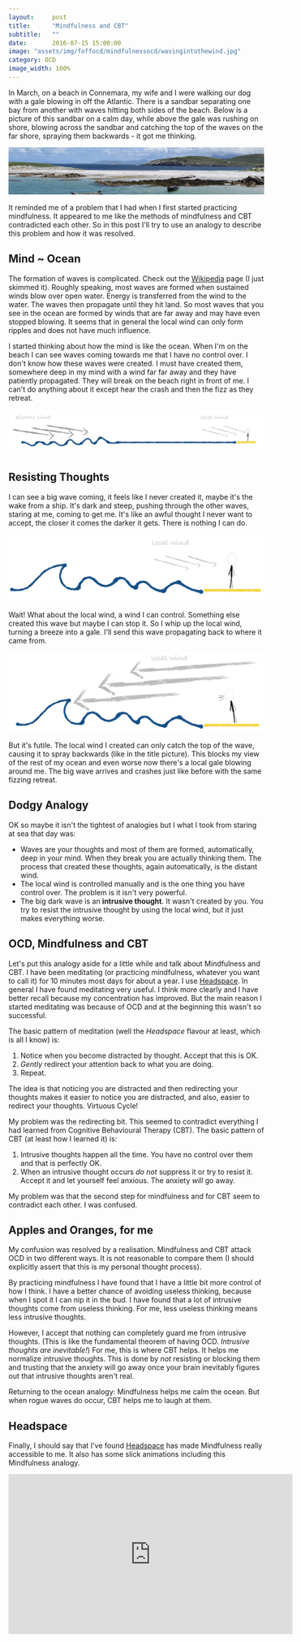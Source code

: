 ```yaml
---
layout:     post
title:      "Mindfulness and CBT"
subtitle:   ""
date:       2016-07-15 15:00:00
image: "assets/img/foffocd/mindfulnessocd/wavingintothewind.jpg"
category: OCD
image_width: 100%
---
```

In March, on a beach in Connemara, my wife and I were walking our dog with a gale blowing in off the Atlantic. There is a sandbar separating one bay from another with waves hitting both sides of the beach. Below is a picture of this sandbar on a calm day, while above the gale was rushing on shore, blowing across the sandbar and catching the top of the waves on the far shore, spraying them backwards - it got me thinking.

<div align="center" >
	<img src="/assets/img/foffocd/mindfulnessocd/sandbar.jpg" alt="The sandbar!"  />
</div>


It reminded me of a problem that I had when I first started practicing mindfulness. It appeared to me like the methods of mindfulness and CBT contradicted each other. So in this post I'll try to use an analogy to describe this problem and how it was resolved.


## Mind ~ Ocean
The formation of waves is complicated. Check out the [Wikipedia](https://en.wikipedia.org/wiki/Wind_wave) page (I just skimmed it). Roughly speaking, most waves are formed when sustained winds blow over open water. Energy is transferred from the wind to the water. The waves then propagate until they hit land. So most waves that you see in the ocean are formed by winds that are far away and may have even stopped blowing. It seems that in general the local wind can only form ripples and does not have much influence.

I started thinking about how the mind is like the ocean. When I'm on the beach I can see waves coming towards me that I have no control over. I don't know how these waves were created. I must have created them, somewhere deep in my mind with a wind far far away and they have patiently propagated. They will break on the beach right in front of me. I can't do anything about it except hear the crash and then the fizz as they retreat.

<div align="center" >
	<img src="/assets/img/foffocd/mindfulnessocd/distant_local_wind.png" alt="distant local"  />
</div>

## Resisting Thoughts
I can see a big wave coming, it feels like I never created it, maybe it's the wake from a ship. It's dark and steep, pushing through the other waves, staring at me, coming to get me. It's like an awful thought I never want to accept, the closer it comes the darker it gets. There is nothing I can do.

<div align="center" >
	<img src="/assets/img/foffocd/mindfulnessocd/rogue_wave.png" alt="rogue wave"  />
</div>

Wait! What about the local wind, a wind I can control. Something else created this wave but maybe I can stop it. So I whip up the local wind, turning a breeze into a gale. I'll send this wave propagating back to where it came from.

<div align="center" >
	<img src="/assets/img/foffocd/mindfulnessocd/gale.png" alt="gale"  />
</div>

But it's futile. The local wind I created can only catch the top of the wave, causing it to spray backwards (like in the title picture). This blocks my view of the rest of my ocean and even worse now there's a local gale blowing around me. The big wave arrives and crashes just like before with the same fizzing retreat.


## Dodgy Analogy
OK so maybe it isn't the tightest of analogies but I what I took from staring at sea that day was:

* Waves are your thoughts and most of them are formed, automatically, deep in your mind. When they break you are actually thinking them. The process that created these thoughts, again automatically, is the distant wind.
* The local wind is controlled manually and is the one thing you have control over. The problem is it isn't very powerful.
* The big dark wave is an **intrusive thought**. It wasn't created by you. You try to resist the intrusive thought by using the local wind, but it just makes everything worse.


## OCD, Mindfulness and CBT
Let's put this analogy aside for a little while and talk about Mindfulness and CBT. I have been meditating (or practicing mindfulness, whatever you want to call it) for 10 minutes most days for about a year. I use [Headspace](www.headspace.com). In general I have found meditating very useful. I think more clearly and I have better recall because my concentration has   improved. But the main reason I started meditating was because of OCD and at the beginning this wasn't so successful.

The basic pattern of meditation (well the _Headspace_ flavour at least, which is all I know) is:

1. Notice when you become distracted by thought. Accept that this is OK.
2. _Gently_ redirect your attention back to what you are doing.
3. Repeat.

The idea is that noticing you are distracted and then redirecting your thoughts makes it easier to notice you are distracted, and also, easier to redirect your thoughts. Virtuous Cycle! 

My problem was the redirecting bit. This seemed to contradict everything I had learned from Cognitive Behavioural Therapy (CBT). The basic pattern of CBT (at least how I learned it) is:

1. Intrusive thoughts happen all the time. You have no control over them and that is perfectly OK.
2. When an intrusive thought occurs _do not_ suppress it or try to resist it. Accept it and let yourself feel anxious. The anxiety _will_ go away.

My problem was that the second step for mindfulness and for CBT seem to contradict each other. I was confused.


## Apples and Oranges, for me

My confusion was resolved by a realisation. Mindfulness and CBT attack OCD in two different ways. It is not reasonable to compare them (I should explicitly assert that this is my personal thought process).

By practicing mindfulness I have found that I have a little bit more control of how I think. I have a better chance of avoiding useless thinking, because when I spot it I can nip it in the bud. I have found that a lot of intrusive thoughts come from useless thinking. For me, less useless thinking means less intrusive thoughts.

However, I accept that nothing can completely guard me from intrusive thoughts. (This is like the fundamental theorem of having OCD. *Intrusive thoughts are inevitable!*) For me, this is where CBT helps. It helps me normalize intrusive thoughts. This is done by *not* resisting or blocking them and trusting that the anxiety will go away once your brain inevitably figures out that intrusive thoughts aren't real.

Returning to the ocean analogy: Mindfulness helps me calm the ocean. But when rogue waves do occur, CBT helps me to laugh at them.


## Headspace

Finally, I should say that I've found [Headspace](www.headspace.com) has made Mindfulness really accessible to me. It also has some slick animations including this Mindfulness analogy.

<iframe width="560" height="315" src="https://www.youtube.com/embed/7xAeJKgupPI" frameborder="0" allowfullscreen></iframe>
